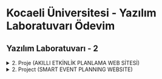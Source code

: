 # Kocaeli Üniversitesi - Yazılım Laboratuvarı Ödevim

## Yazılım Laboratuvarı - 2
<details>
 <summary>2. Proje (AKILLI ETKİNLİK PLANLAMA WEB SİTESİ)</summary>

#### AKILLI ETKİNLİK PLANLAMA WEB SİTESİ

Projede bizden istenen, kullanıcıların etkinlikler oluşturabileceği, katılabileceği ve etkinlikler etrafında sosyal etkileşim kurabilecekleri bir web tabanlı platform kurmamız. Projenin amaçları:

* Web programlama konusunda bilgi ve beceri kazanılması.
* Gerçek zamanlı veri işleme ve kullanıcı etkileşimini sağlayacak sistemlerin geliştirilmesi.
* API entegrasyonları ve harita, rota planlama gibi işlevlerle kullanıcı deneyiminin zenginleştirilmesi.
* Kural tabanlı kişiselleştirilmiş öneriler sunan akıllı bir program geliştirilmesi.


Projede HTML, CSS, JavaScript, Node.js kullandım. Detaylı açıklamalarım [proje raporumda](https://github.com/ceritbariss/events-web-app/blob/main/rapor.pdf) bulunabilir.

Çözümümden görüntüler:
![1](https://github.com/ceritbariss/events-web-app/blob/main/README_pics/img1.png?raw=true)
![2](https://github.com/ceritbariss/events-web-app/blob/main/README_pics/img2.png?raw=true)
![3](https://github.com/ceritbariss/events-web-app/blob/main/README_pics/img3.png?raw=true)
![4](https://github.com/ceritbariss/events-web-app/blob/main/README_pics/img4.png?raw=true)
![5](https://github.com/ceritbariss/events-web-app/blob/main/README_pics/img5.png?raw=true)
![6](https://github.com/ceritbariss/events-web-app/blob/main/README_pics/img6.png?raw=true)
</details>

<details>
 <summary>2. Project (SMART EVENT PLANNING WEBSITE)</summary>

#### SMART EVENT PLANNING WEBSITE

The goal of this project is to create a web-based platform where users can organize events, participate in them, and build social interactions around these activities. The objectives of the project are as follows:

* Developing knowledge and skills in web programming.
* Building systems that enable real-time data processing and user interaction.
* Enhancing user experience with features like API integrations, maps, and route planning.
* Developing a smart system that provides rule-based personalized recommendations.


In this project, I used HTML, CSS, JavaScript, and Node.js. Detailed explanations are available in [my project report](https://github.com/ceritbariss/events-web-app/blob/main/rapor.pdf).

Screenshots of my solution:
![1](https://github.com/ceritbariss/events-web-app/blob/main/README_pics/img1.png?raw=true)
![2](https://github.com/ceritbariss/events-web-app/blob/main/README_pics/img2.png?raw=true)
![3](https://github.com/ceritbariss/events-web-app/blob/main/README_pics/img3.png?raw=true)
![4](https://github.com/ceritbariss/events-web-app/blob/main/README_pics/img4.png?raw=true)
![5](https://github.com/ceritbariss/events-web-app/blob/main/README_pics/img5.png?raw=true)
![6](https://github.com/ceritbariss/events-web-app/blob/main/README_pics/img6.png?raw=true)
</details>
